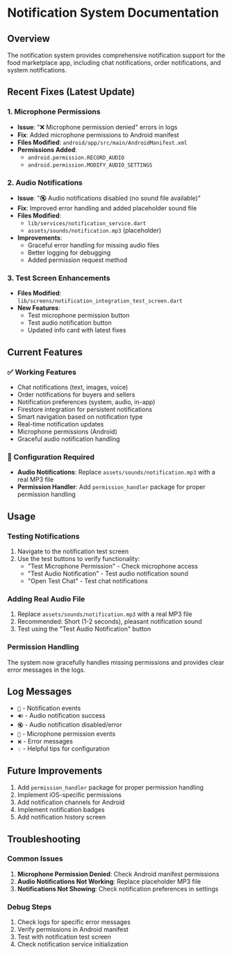 # Notification System Documentation

## Overview
The notification system provides comprehensive notification support for the food marketplace app, including chat notifications, order notifications, and system notifications.

## Recent Fixes (Latest Update)

### 1. Microphone Permissions
- **Issue**: "❌ Microphone permission denied" errors in logs
- **Fix**: Added microphone permissions to Android manifest
- **Files Modified**: `android/app/src/main/AndroidManifest.xml`
- **Permissions Added**:
  - `android.permission.RECORD_AUDIO`
  - `android.permission.MODIFY_AUDIO_SETTINGS`

### 2. Audio Notifications
- **Issue**: "🔇 Audio notifications disabled (no sound file available)"
- **Fix**: Improved error handling and added placeholder sound file
- **Files Modified**: 
  - `lib/services/notification_service.dart`
  - `assets/sounds/notification.mp3` (placeholder)
- **Improvements**:
  - Graceful error handling for missing audio files
  - Better logging for debugging
  - Added permission request method

### 3. Test Screen Enhancements
- **Files Modified**: `lib/screens/notification_integration_test_screen.dart`
- **New Features**:
  - Test microphone permission button
  - Test audio notification button
  - Updated info card with latest fixes

## Current Features

### ✅ Working Features
- Chat notifications (text, images, voice)
- Order notifications for buyers and sellers
- Notification preferences (system, audio, in-app)
- Firestore integration for persistent notifications
- Smart navigation based on notification type
- Real-time notification updates
- Microphone permissions (Android)
- Graceful audio notification handling

### 🔧 Configuration Required
- **Audio Notifications**: Replace `assets/sounds/notification.mp3` with a real MP3 file
- **Permission Handler**: Add `permission_handler` package for proper permission handling

## Usage

### Testing Notifications
1. Navigate to the notification test screen
2. Use the test buttons to verify functionality:
   - "Test Microphone Permission" - Check microphone access
   - "Test Audio Notification" - Test audio notification sound
   - "Open Test Chat" - Test chat notifications

### Adding Real Audio File
1. Replace `assets/sounds/notification.mp3` with a real MP3 file
2. Recommended: Short (1-2 seconds), pleasant notification sound
3. Test using the "Test Audio Notification" button

### Permission Handling
The system now gracefully handles missing permissions and provides clear error messages in the logs.

## Log Messages
- `🔔` - Notification events
- `🔊` - Audio notification success
- `🔇` - Audio notification disabled/error
- `🎤` - Microphone permission events
- `❌` - Error messages
- `💡` - Helpful tips for configuration

## Future Improvements
1. Add `permission_handler` package for proper permission handling
2. Implement iOS-specific permissions
3. Add notification channels for Android
4. Implement notification badges
5. Add notification history screen

## Troubleshooting

### Common Issues
1. **Microphone Permission Denied**: Check Android manifest permissions
2. **Audio Notifications Not Working**: Replace placeholder MP3 file
3. **Notifications Not Showing**: Check notification preferences in settings

### Debug Steps
1. Check logs for specific error messages
2. Verify permissions in Android manifest
3. Test with notification test screen
4. Check notification service initialization 